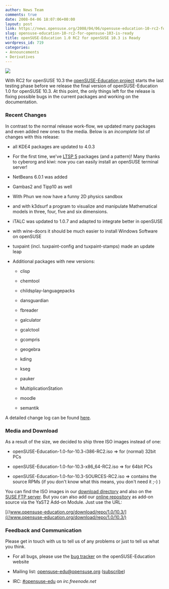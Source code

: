 ```yaml
---
author: News Team
comments: true
date: 2008-04-06 18:07:06+00:00
layout: post
link: https://news.opensuse.org/2008/04/06/opensuse-education-10-rc2-for-opensuse-103-is-ready/
slug: opensuse-education-10-rc2-for-opensuse-103-is-ready
title: openSUSE-Education 1.0 RC2 for openSUSE 10.3 is Ready
wordpress_id: 719
categories:
- Announcements
- Derivatives
---
```


![](//files.opensuse.org/opensuse/en/f/f8/OpenSUSE-Edu.png)




With RC2 for openSUSE 10.3 the [openSUSE-Education project](//www.opensuse-education.org/) starts the last testing phase before we release the final version of openSUSE-Education 1.0 for openSUSE 10.3. At this point, the only things left for the release is fixing possible bugs in the current packages and working on the documentation.




### Recent Changes




In contrast to the normal release work-flow, we updated many packages and even added new ones to the media. Below is an _incomplete_ list of changes with this release:


<!-- more -->




  * all KDE4 packages are updated to 4.0.3


  * For the first time, we've [LTSP 5](//en.opensuse.org/LTSP) packages (and a pattern)! Many thanks to cyberorg and kiwi: now you can easily install an openSUSE terminal server!


  * NetBeans 6.0.1 was added


  * Gambas2 and Tipp10 as well


  * With Phun we now have a funny 2D physics sandbox


  * and with k3dsurf a program to visualize and manipulate Mathematical models in three, four, five and six dimensions.


  * iTALC was updated to 1.0.7 and adapted to integrate better in openSUSE


  * with wine-doors it should be much easier to install Windows Software on openSUSE


  * tuxpaint (incl. tuxpaint-config and tuxpaint-stamps) made an  update leap


  * Additional packages with new versions:



    * clisp


    * chemtool


    * childsplay-languagepacks


    * dansguardian


    * fbreader


    * galculator


    * gcalctool


    * gcompris


    * geogebra


    * kding


    * kseg


    * pauker


    * MultiplicationStation


    * moodle


    * semantik





A detailed change log can be found [here](//www.opensuse-education.org/download/test/10.3/ChangeLog).




### Media and Download




As a result of the size, we decided to ship three ISO images instead of one:






  * openSUSE-Education-1.0-for-10.3-i386-RC2.iso => for (normal) 32bit PCs


  * openSUSE-Education-1.0-for-10.3-x86_64-RC2.iso => for 64bit PCs


  * openSUSE-Education-1.0-for-10.3-SOURCES-RC2.iso => contains the source RPMs (if you don't know what this means, you don't need it ;-) )




You can find the ISO images in our [download directory](//www.opensuse-education.org/download/ISOs/) and also on the [SUSE FTP server](ftp://ftp.suse.com/pub/projects/education/). But you can also add our [online repository](//www.opensuse-education.org/download/repo/1.0/10.3/) as add-on source via the YaST2 Add-on Module.  Just use the URL:




[//www.opensuse-education.org/download/repo/1.0/10.3/](//www.opensuse-education.org/download/repo/1.0/10.3/)




### Feedback and Communication


Please get in touch with us to tell us of any problems or just to tell us what you think. 



	
  * For all bugs, please use the  [bug tracker](//www.opensuse-education.org/index.php?module=pnMantis&func=main&task=1) on the openSUSE-Education website

	
  * Mailing list: [opensuse-edu@opensuse.org](//lists.opensuse.org/opensuse-edu/) ([subscribe](mailto:opensuse-edu+subscribe@opensuse.org))

	
  * IRC: [#opensuse-edu](irc://irc.freenode.net/opensuse-edu) on _irc.freenode.net_


